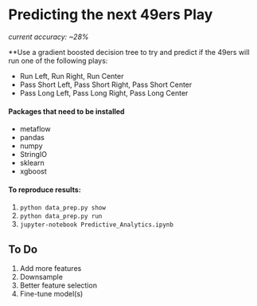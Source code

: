 # Predicting the next 49ers Play

*current accuracy: ~28%*

**Use a gradient boosted decision tree to try and predict if the 49ers will run one of the following plays:
- Run Left, Run Right, Run Center
- Pass Short Left, Pass Short Right, Pass Short Center
- Pass Long Left, Pass Long Right, Pass Long Center


#### Packages that need to be installed
- metaflow
- pandas
- numpy
- StringIO
- sklearn
- xgboost

#### To reproduce results:
1. ```python data_prep.py show```
2. ```python data_prep.py run```
3. ```jupyter-notebook Predictive_Analytics.ipynb```


## To Do
1. Add more features
2. Downsample
3. Better feature selection
4. Fine-tune model(s)
